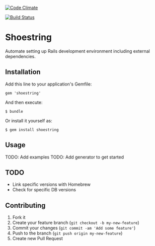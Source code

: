 [![Code Climate](https://codeclimate.com/github/calebwoods/shoestring.png)](https://codeclimate.com/github/calebwoods/shoestring)

[![Build Status](https://travis-ci.org/calebwoods/shoestring.png?branch=master)](https://travis-ci.org/calebwoods/shoestring)

# Shoestring

Automate setting up Rails development environment including external dependencies.

## Installation

Add this line to your application's Gemfile:

    gem 'shoestring'

And then execute:

    $ bundle

Or install it yourself as:

    $ gem install shoestring

## Usage

TODO: Add examples
TODO: Add generator to get started

## TODO

* Link specific versions with Homebrew
* Check for specific DB versions

## Contributing

1. Fork it
2. Create your feature branch (`git checkout -b my-new-feature`)
3. Commit your changes (`git commit -am 'Add some feature'`)
4. Push to the branch (`git push origin my-new-feature`)
5. Create new Pull Request
